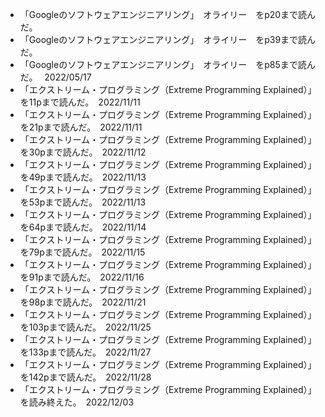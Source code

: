 - 「Googleのソフトウェアエンジニアリング」　オライリー　をp20まで読んだ。  
- 「Googleのソフトウェアエンジニアリング」　オライリー　をp39まで読んだ。  
- 「Googleのソフトウェアエンジニアリング」　オライリー　をp85まで読んだ。　  2022/05/17
- 「エクストリーム・プログラミング（Extreme Programming Explained）」を11pまで読んだ。　2022/11/11
- 「エクストリーム・プログラミング（Extreme Programming Explained）」を21pまで読んだ。　2022/11/11
- 「エクストリーム・プログラミング（Extreme Programming Explained）」を30pまで読んだ。　2022/11/12
- 「エクストリーム・プログラミング（Extreme Programming Explained）」を49pまで読んだ。　2022/11/13
- 「エクストリーム・プログラミング（Extreme Programming Explained）」を53pまで読んだ。　2022/11/13
- 「エクストリーム・プログラミング（Extreme Programming Explained）」を64pまで読んだ。　2022/11/14
- 「エクストリーム・プログラミング（Extreme Programming Explained）」を79pまで読んだ。　2022/11/15
- 「エクストリーム・プログラミング（Extreme Programming Explained）」を91pまで読んだ。　2022/11/16
- 「エクストリーム・プログラミング（Extreme Programming Explained）」を98pまで読んだ。　2022/11/21
- 「エクストリーム・プログラミング（Extreme Programming Explained）」を103pまで読んだ。　2022/11/25
- 「エクストリーム・プログラミング（Extreme Programming Explained）」を133pまで読んだ。　2022/11/27
- 「エクストリーム・プログラミング（Extreme Programming Explained）」を142pまで読んだ。　2022/11/28
- 「エクストリーム・プログラミング（Extreme Programming Explained）」を読み終えた。　2022/12/03

